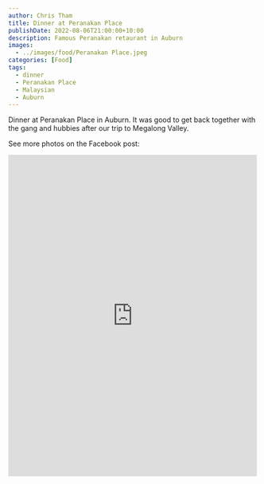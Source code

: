 ```yaml
---
author: Chris Tham
title: Dinner at Peranakan Place
publishDate: 2022-08-06T21:00:00+10:00
description: Famous Peranakan retaurant in Auburn
images:
  - ../images/food/Peranakan Place.jpeg
categories: [Food]
tags:
  - dinner
  - Peranakan Place
  - Malaysian
  - Auburn
---
```


Dinner at Peranakan Place in Auburn. It was good to get back together with
the gang and hubbies after our trip to Megalong Valley.

See more photos on the Facebook post:

<iframe src="https://www.facebook.com/plugins/post.php?href=https%3A%2F%2Fwww.facebook.com%2Fchris1.tham%2Fposts%2Fpfbid09J66DMD14Q76M8UBXmzrgA4MLghBgzwTUSTajf6M9AekvrBfL14TfgkhM6qcxeZzl&show_text=true&width=500" width="500" height="645" style="border:none;overflow:hidden" scrolling="no" frameborder="0" allowfullscreen="true" allow="autoplay; clipboard-write; encrypted-media; picture-in-picture; web-share"></iframe>
